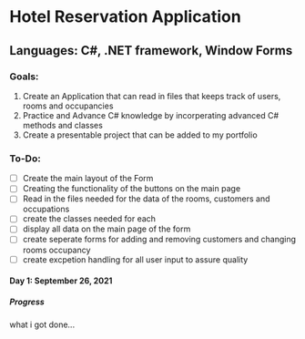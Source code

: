 # Hotel Reservation Application
## Languages: C#, .NET framework, Window Forms

### Goals:
1. Create an Application that can read in files that keeps track of users, rooms and occupancies
2. Practice and Advance C# knowledge by incorperating advanced C# methods and classes
3. Create a presentable project that can be added to my portfolio

### To-Do:
- [ ] Create the main layout of the Form
- [ ] Creating the functionality of the buttons on the main page
- [ ] Read in the files needed for the data of the rooms, customers and occupations
- [ ] create the classes needed for each
- [ ] display all data on the main page of the form
- [ ] create seperate forms for adding and removing customers and changing rooms occupancy
- [ ] create excpetion handling for all user input to assure quality

#### **Day 1**: September 26, 2021
##### *Progress*
what i got done...
